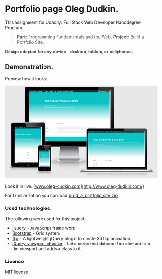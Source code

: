 # Portfolio page Oleg Dudkin.

This assignment for Udacity: Full Stack Web Developer Nanodegree Program. 
> **Part:** Programming Fundamentals and the Web.  **Project:** Build a Portfolio Site.

Design adapted for any device--desktop, tablets, or cellphones.

## Demonstration.

Preview how it looks:

[![demo](https://github.com/DudkinON/Full-Stack-Web-Developer/blob/master/Programming_Fundamentals_and_the_Web/Build%20a%20Portfolio%20Site/public/img/web-demo.jpg?raw=true)](public/img/web-demo.jpg)

Look it in live: [www.oleg-dudkin.com](http://www.oleg-dudkin.com/)

For familiarization you can load [build_a_portfolio_site.zip](build_a_portfolio_site.zip)

### Used technologies.

The following were used for this project:

- [jQuery](http://jquery.com/) - JavaScript frame work
- [Bootstrap](http://getbootstrap.com/) - Grid system 
- [flip](https://github.com/nnattawat/flip) - A lightweight jQuery plugin to create 3d flip animation.
- [jQuery-viewport-checker](https://github.com/dirkgroenen/jQuery-viewport-checker) - Little script that detects if an element is in the viewport and adds a class to it.

### License

[MIT license](LICENSE)

